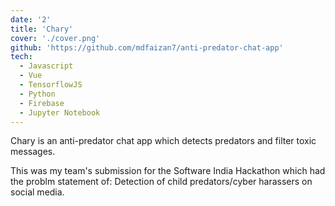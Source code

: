 ```yaml
---
date: '2'
title: 'Chary'
cover: './cover.png'
github: 'https://github.com/mdfaizan7/anti-predator-chat-app'
tech:
  - Javascript
  - Vue
  - TensorflowJS
  - Python
  - Firebase
  - Jupyter Notebook
---
```


Chary is an anti-predator chat app which detects predators and filter toxic messages. 

This was my team's submission for the Software India Hackathon which had the problm statement of: Detection of child predators/cyber harassers on social media.
